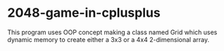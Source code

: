# 2048-game-in-cplusplus

This program uses OOP concept making a class named Grid which uses dynamic memory to create either a 3x3 or a 4x4 2-dimensional array.
